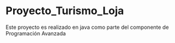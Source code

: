 # Proyecto_Turismo_Loja
Este proyecto es realizado en java como parte del componente de Programación Avanzada 
